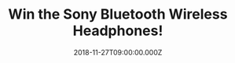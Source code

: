 ---
campaign-uuid: "c-7f9e5dd8-c0c1-4ac3-85ac-285d9f4d9f7a"
type: "Competition"
category: "Technology"
date: "2018-11-27T09:00:00.000Z"
end-date: "2018-12-27T23:59:00.000Z"
disable-form: false
is_promoted: true
has_entry_page: true
title: "Win the Sony Bluetooth Wireless Headphones!"
competition-description: "<p>Dance like nobody’s watching with the Wireless Bluetooth\
  \ Headphones. We are giving away the amazing Sony Bluetooth Wireless Headphones\
  \ to one of our lucky members to win and enjoy their fav tunes anywhere! Connect\
  \ to a selected smartphone with One-touch listening via NFC, then move freely and\
  \ easily wherever you are without tangles or discomfort. Soft, cushioned earpads\
  \ absorb the pressure so that you can listen for longer.</p>\r\n<p>Does it sound\
  \ good? Click below for a chance to win!</p>"
hero-header: "Win the Sony Bluetooth Wireless Headphones!"
terms-confirmation: "N/A"
banner-img: "https://assets.expresslyapp.com/asset-2b5b4140-ad68-409c-a161-e2296fa85cc3.jpg"
logo-left-href: "http://sony.co.uk"
logo-left-image: "https://assets.expresslyapp.com/asset-e2c4c5f0-4157-4058-a9b9-2e5e13083352.jpg"
logo-left-title: "Sony"
bg-image-hero: "https://assets.expresslyapp.com/asset-aad285ca-1c40-41db-82cf-702a37cb5f5e.jpg"
bg-image-first: "https://assets.expresslyapp.com/asset-663c81ae-9040-41bc-947e-82e78bcffc2c.jpg"
bg-image-second: "https://assets.expresslyapp.com/asset-79bdafed-871a-4063-bc0d-1b3e6e18f161.jpg"
bg-image-third: "https://assets.expresslyapp.com/asset-877d3909-b7f7-492a-b9ff-b7da3931c2cf.jpg"
section1-content: "<p>Wirelessly stream your favourite tracks with Bluetooth. Pair\
  \ your smartphone or tablet with these Bluetooth-enabled headphones and you can\
  \ enjoy your music and even control playlists and volume right from your device.</p>\r\
  \n<p>Why wait when you could be listening? Plug in your headphones via the supplied\
  \ USB cable and get up to ten hours of playback from only one hour of charging.</p>"
section2-content: "<p>Listen longer with 30 hours’ wireless playback! Keep your tunes\
  \ playing throughout the day. A built-in Li-ion battery delivers approximately thirty\
  \ hours of power and is rechargeable via USB and take them anywhere you go. A swivel\
  \ folding design makes it easy to store them when not in use or while traveling.\
  \ The earcups swivel flat for easy packing in a suitcase or slipping into a bag.</p>"
section3-content: "<p>PLUS many more features for you to discover: NFC One-touch for\
  \ instant connectivity, Hear it all with 30 mm drivers…. If this sound like the\
  \ perfect gift, think no more and enter the form below for a chance to win them!</p>\r\
  \n<p>Get ready to stand out anywhere you go with the brand new Sony Wireless Headphones!\
  \ Good luck!</p>"
entry-title: "Win the Sony Bluetooth Wireless Headphones!"
entry-content: "Enter the draw to win the Sony Bluetooth Wireless Headphones before\
  \ 23:59 on 27th of December 2018."
has-winner: false
prize-description: "Sony Bluetooth Wireless Headphones."
special-conditions: "Multiple entries are allowed up to one every day.\r\nThis competition\
  \ is also available on: https://aaa.nme.com/competitions/little-sony-bluetooth-wireless-headphones"
---